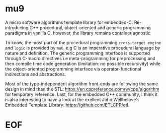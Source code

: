 # mu9

A micro software algorithms template library for embedded-C. Re-introducing
C++ procedural, object-oriented and generic programming paradigms in vanilla C,
however, the library remains container agnostic.

To know, the most part of the procedural programming `cross-target engine` and
`logic` is provided by `mu0`, e.g C is an imperative procedural language by
nature and definition. The generic programming interface is supported through
C-macro directives i.e meta-programming for preprocessing and then compile time
code generation (limitation: no possible recursivity) while the object-oriented
programming interface via operator-functional indirections and abstractions.

Most of the type-independent algorithm front-ends are following the same design
in mind than the STL: https://en.cppreference.com/w/cpp/algorithm for temporary
reference. Last, for the embedded C++ community, I think it is also interesting to have
a look at the exellent John Wellbelove's Embedded Template Library: https://github.com/ETLCPP/etl.

# EOF